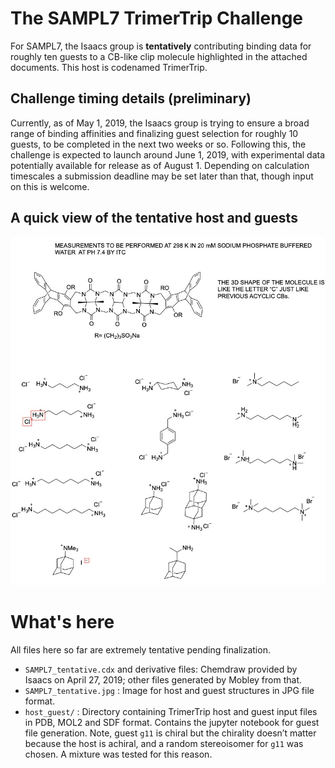 # The SAMPL7 TrimerTrip Challenge

For SAMPL7, the Isaacs group is **tentatively** contributing binding data for roughly ten guests to a CB-like clip molecule highlighted in the attached documents. This host is codenamed TrimerTrip.

## Challenge timing details (preliminary)

Currently, as of May 1, 2019, the Isaacs group is trying to ensure a broad range of binding affinities and finalizing guest selection for roughly 10 guests, to be completed in the next two weeks or so.
Following this, the challenge is expected to launch around June 1, 2019, with experimental data potentially available for release as of August 1. Depending on calculation timescales a submission deadline may be set later than that, though input on this is welcome.

## A quick view of the tentative host and guests

![](SAMPL7_tentative.jpg)

# What's here

All files here so far are extremely tentative pending finalization.
- `SAMPL7_tentative.cdx` and derivative files: Chemdraw provided by Isaacs on April 27, 2019; other files generated by Mobley from that.
- `SAMPL7_tentative.jpg` : Image for host and guest structures in JPG file format.
- `host_guest/` : Directory containing TrimerTrip host and guest input files in PDB, MOL2 and SDF format. Contains the jupyter notebook for guest file generation. Note, guest `g11` is chiral but the chirality doesn’t matter because the host is achiral, and a random stereoisomer for `g11` was chosen. A mixture was tested for this reason.
